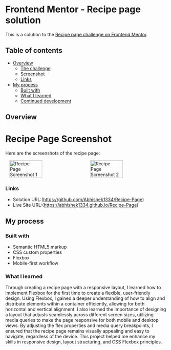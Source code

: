 # Frontend Mentor - Recipe page solution

This is a solution to the [Recipe page challenge on Frontend Mentor](https://www.frontendmentor.io/challenges/recipe-page-KiTsR8QQKm). 

## Table of contents

- [Overview](#overview)
  - [The challenge](#the-challenge)
  - [Screenshot](#screenshot)
  - [Links](#links)
- [My process](#my-process)
  - [Built with](#built-with)
  - [What I learned](#what-i-learned)
  - [Continued development](#continued-development)


## Overview

# Recipe Page Screenshot

Here are the screenshots of the recipe page:
<div style="display: flex; justify-content: space-around;">
<img src="https://github.com/user-attachments/assets/32a10922-b2c7-4778-8bbf-a758c466236b" alt="Recipe Page Screenshot 1" width="45%"  min-height="600px" />

<img src="https://github.com/user-attachments/assets/b8d8996e-1914-40c4-9281-55b6e02e4f49" alt="Recipe Page Screenshot 2" width="45%"/>
</div>

### Links

- Solution URL:(https://github.com/Abhishek1334/Recipe-Page)
- Live Site URL:(https://abhishek1334.github.io/Recipe-Page)

## My process

### Built with

- Semantic HTML5 markup
- CSS custom properties
- Flexbox
- Mobile-first workflow

### What I learned

Through creating a recipe page with a responsive layout, I learned how to implement Flexbox for the first time to create a flexible, user-friendly design. Using Flexbox, I gained a deeper understanding of how to align and distribute elements within a container efficiently, allowing for both horizontal and vertical alignment. I also learned the importance of designing a layout that adjusts seamlessly across different screen sizes, utilizing media queries to make the page responsive for both mobile and desktop views. By adjusting the flex properties and media query breakpoints, I ensured that the recipe page remains visually appealing and easy to navigate, regardless of the device. This project helped me enhance my skills in responsive design, layout structuring, and CSS Flexbox principles.

